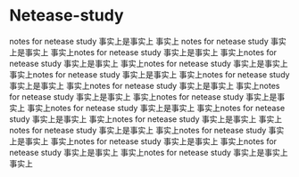 # Netease-study
notes for netease study 
事实上是事实上
事实上
notes for netease study 
事实上是事实上
事实上notes for netease study 
事实上是事实上
事实上notes for netease study 
事实上是事实上
事实上notes for netease study 
事实上是事实上
事实上notes for netease study 
事实上是事实上
事实上notes for netease study 
事实上是事实上
事实上notes for netease study 
事实上是事实上
事实上notes for netease study 
事实上是事实上
事实上notes for netease study 
事实上是事实上
事实上notes for netease study 
事实上是事实上
事实上notes for netease study 
事实上是事实上
事实上notes for netease study 
事实上是事实上
事实上notes for netease study 
事实上是事实上
事实上notes for netease study 
事实上是事实上
事实上notes for netease study 
事实上是事实上
事实上notes for netease study 
事实上是事实上
事实上notes for netease study 
事实上是事实上
事实上
